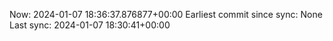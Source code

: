Now: 2024-01-07 18:36:37.876877+00:00 Earliest commit since sync: None Last sync: 2024-01-07 18:30:41+00:00
